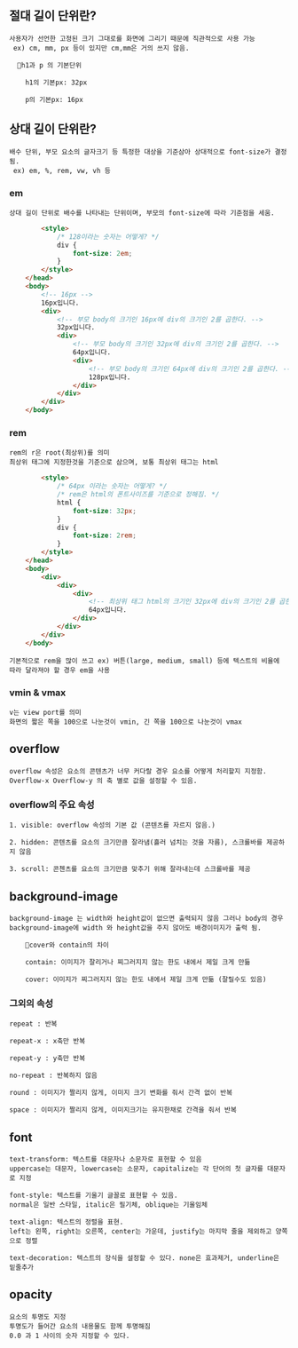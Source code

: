 ## 절대 길이 단위란?

    사용자가 선언한 고정된 크기 그대로를 화면에 그리기 때문에 직관적으로 사용 가능
     ex) cm, mm, px 등이 있지만 cm,mm은 거의 쓰지 않음.
```
  📝h1과 p 의 기본단위

    h1의 기본px: 32px
    
    p의 기본px: 16px
```

## 상대 길이 단위란?

    배수 단위, 부모 요소의 글자크기 등 특정한 대상을 기준삼아 상대적으로 font-size가 결정 됨.
     ex) em, %, rem, vw, vh 등

### em
    상대 길이 단위로 배수를 나타내는 단위이며, 부모의 font-size에 따라 기준점을 세움.

```html
        <style>
            /* 128이라는 숫자는 어떻게? */
            div {
                font-size: 2em;
            }
        </style>
    </head>
    <body>
        <!-- 16px -->
        16px입니다.
        <div>
            <!-- 부모 body의 크기인 16px에 div의 크기인 2를 곱한다. -->
            32px입니다.
            <div>
                <!-- 부모 body의 크기인 32px에 div의 크기인 2를 곱한다. -->
                64px입니다.
                <div>
                    <!-- 부모 body의 크기인 64px에 div의 크기인 2를 곱한다. -->
                    128px입니다.
                </div>
            </div>
        </div>
    </body>
```

### rem

    rem의 r은 root(최상위)를 의미
    최상위 태그에 지정한것을 기준으로 삼으며, 보통 최상위 태그는 html

```html
        <style>
            /* 64px 이라는 숫자는 어떻게? */
            /* rem은 html의 폰트사이즈를 기준으로 정해짐. */
            html {
                font-size: 32px;
            }
            div {
                font-size: 2rem;
            }
        </style>
    </head>
    <body>
        <div>
            <div>
                <div>
                    <!-- 최상위 태그 html의 크기인 32px에 div의 크기인 2를 곱한다. -->
                    64px입니다.
                </div>
            </div>
        </div>
    </body>
```

`기본적으로 rem을 많이 쓰고 ex) 버튼(large, medium, small) 등에 텍스트의 비율에 따라 달라져야 할 경우 em을 사용`

### vmin & vmax

    v는 view port를 의미
    화면의 짧은 쪽을 100으로 나눈것이 vmin, 긴 쪽을 100으로 나눈것이 vmax

## overflow

    overflow 속성은 요소의 콘텐츠가 너무 커다랄 경우 요소를 어떻게 처리할지 지정함.
    Overflow-x Overflow-y 의 축 별로 값을 설정할 수 있음.

### overflow의 주요 속성

    1. visible: overflow 속성의 기본 값 (콘텐츠를 자르지 않음.)

    2. hidden: 콘텐츠를 요소의 크기만큼 잘라냄(흘러 넘치는 것을 자름), 스크롤바를 제공하지 않음

    3. scroll: 콘첸츠를 요소의 크기만큼 맞추기 위해 잘라내는데 스크롤바를 제공


## background-image

    background-image 는 width와 height값이 없으면 출력되지 않음 그러나 body의 경우 background-image에 width 와 height값을 주지 않아도 배경이미지가 출력 됨.

```
    📝cover와 contain의 차이

    contain: 이미지가 잘리거나 찌그러지지 않는 한도 내에서 제일 크게 만듦

    cover: 이미지가 찌그러지지 않는 한도 내에서 제일 크게 만듦 (잘릴수도 있음)
```

### 그외의 속성

    repeat : 반복

    repeat-x : x축만 반복

    repeat-y : y축만 반복

    no-repeat : 반복하지 않음

    round : 이미지가 짤리지 않게, 이미지 크기 변화를 줘서 간격 없이 반복

    space : 이미지가 짤리지 않게, 이미지크기는 유지한채로 간격을 줘서 반복

## font

    text-transform: 텍스트를 대문자나 소문자로 표현할 수 있음
    uppercase는 대문자, lowercase는 소문자, capitalize는 각 단어의 첫 글자를 대문자로 지정

    font-style: 텍스트를 기울기 글꼴로 표현할 수 있음.
    normal은 일반 스타일, italic은 필기체, oblique는 기울임체

    text-align: 텍스트의 정렬을 표현.
    left는 왼쪽, right는 오른쪽, center는 가운데, justify는 마지막 줄을 제외하고 양쪽으로 정렬

    text-decoration: 텍스트의 장식을 설정할 수 있다. none은 효과제거, underline은 밑줄추가

## opacity
    요소의 투명도 지정
    투명도가 들어간 요소의 내용물도 함께 투명해짐
    0.0 과 1 사이의 숫자 지정할 수 있다.